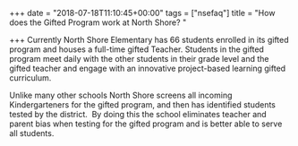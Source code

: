 +++
date = "2018-07-18T11:10:45+00:00"
tags = ["nsefaq"]
title = "How does the Gifted Program work at North Shore? "

+++
Currently North Shore Elementary has 66 students enrolled in its gifted program and houses a full-time gifted Teacher. Students in the gifted program meet daily with the other students in their grade level and the gifted teacher and engage with an innovative project-based learning gifted curriculum.

Unlike many other schools North Shore screens all incoming Kindergarteners for the gifted program, and then has identified students tested by the district.  By doing this the school eliminates teacher and parent bias when testing for the gifted program and is better able to serve all students.